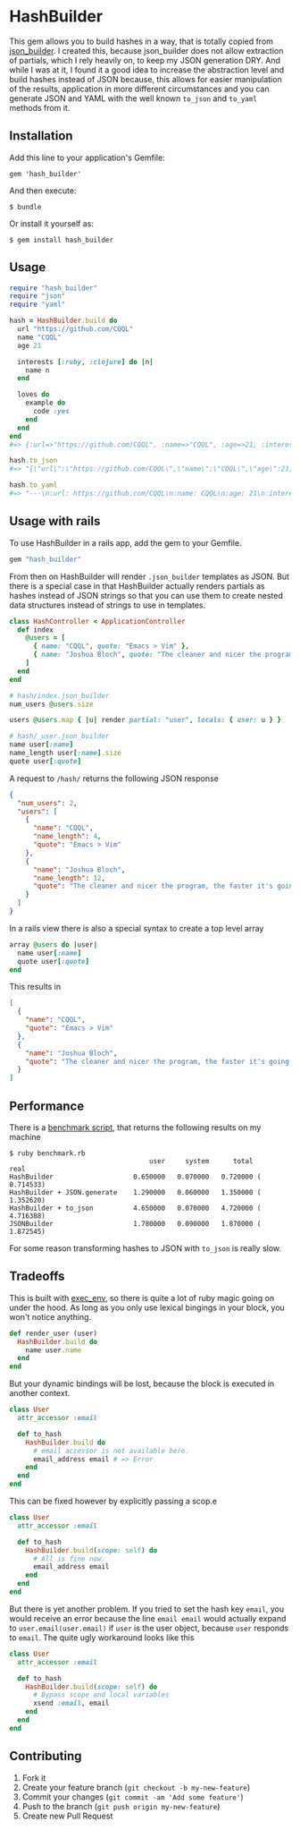 # HashBuilder

This gem allows you to build hashes in a way, that is totally copied from
[json_builder](https://github.com/dewski/json_builder). I created this,
because json_builder does not allow extraction of partials, which I rely
heavily on, to keep my JSON generation DRY.
And while I was at it, I found it a good idea to increase the abstraction
level and build hashes instead of JSON because, this allows for easier
manipulation of the results, application in more different circumstances
and you can generate JSON and YAML with the well known `to_json` and
`to_yaml` methods from it.

## Installation

Add this line to your application's Gemfile:

    gem 'hash_builder'

And then execute:

    $ bundle

Or install it yourself as:

    $ gem install hash_builder

## Usage

```ruby
require "hash_builder"
require "json"
require "yaml"

hash = HashBuilder.build do
  url "https://github.com/CQQL"
  name "CQQL"
  age 21

  interests [:ruby, :clojure] do |n|
    name n
  end

  loves do
    example do
      code :yes
    end
  end
end
#=> {:url=>"https://github.com/CQQL", :name=>"CQQL", :age=>21, :interests=>[{:name=>:ruby}, {:name=>:clojure}], :loves=>{:example=>{:code=>:yes}}}

hash.to_json
#=> "{\"url\":\"https://github.com/CQQL\",\"name\":\"CQQL\",\"age\":21,\"interests\":[{\"name\":\"ruby\"},{\"name\":\"clojure\"}],\"loves\":{\"example\":{\"code\":\"yes\"}}}"

hash.to_yaml
#=> "---\n:url: https://github.com/CQQL\n:name: CQQL\n:age: 21\n:interests:\n- :name: :ruby\n- :name: :clojure\n:loves:\n  :example:\n    :code: :yes\n"
```

## Usage with rails

To use HashBuilder in a rails app, add the gem to your Gemfile.

```ruby
gem "hash_builder"
```

From then on HashBuilder will render `.json_builder` templates as
JSON. But there is a special case in that HashBuilder actually renders
partials as hashes instead of JSON strings so that you can use them to
create nested data structures instead of strings to use in templates.

```ruby
class HashController < ApplicationController
  def index
    @users = [
      { name: "CQQL", quote: "Emacs > Vim" },
      { name: "Joshua Bloch", quote: "The cleaner and nicer the program, the faster it's going to run. And if it doesn't, it'll be easy to make it fast." }
    ]
  end
end
```

```ruby
# hash/index.json_builder
num_users @users.size

users @users.map { |u| render partial: "user", locals: { user: u } }
```

```ruby
# hash/_user.json_builder
name user[:name]
name_length user[:name].size
quote user[:quote]
```

A request to `/hash/` returns the following JSON response

```json
{
  "num_users": 2,
  "users": [
    {
      "name": "CQQL",
      "name_length": 4,
      "quote": "Emacs > Vim"
    },
    {
      "name": "Joshua Bloch",
      "name_length": 12,
      "quote": "The cleaner and nicer the program, the faster it's going to run. And if it doesn't, it'll be easy to make it fast."
    }
  ]
}
```

In a rails view there is also a special syntax to create a top level array

```ruby
array @users do |user|
  name user[:name]
  quote user[:quote]
end
```

This results in

```json
[
  {
    "name": "CQQL",
    "quote": "Emacs > Vim"
  },
  {
    "name": "Joshua Bloch",
    "quote": "The cleaner and nicer the program, the faster it's going to run. And if it doesn't, it'll be easy to make it fast."
  }
]
```

## Performance

There is a [benchmark script](./benchmark.rb), that returns the
following results on my machine

```
$ ruby benchmark.rb 
                                   user     system      total        real
HashBuilder                    0.650000   0.070000   0.720000 (  0.714533)
HashBuilder + JSON.generate    1.290000   0.060000   1.350000 (  1.352620)
HashBuilder + to_json          4.650000   0.070000   4.720000 (  4.716388)
JSONBuilder                    1.780000   0.090000   1.870000 (  1.872545)
```

For some reason transforming hashes to JSON with `to_json` is really slow.

## Tradeoffs

This is built with [exec_env](https://github.com/CQQL/exec_env), so
there is quite a lot of ruby magic going on under the hood. As long as
you only use lexical bingings in your block, you won't notice
anything.

```ruby
def render_user (user)
  HashBuilder.build do
    name user.name
  end
end
```

But your dynamic bindings will be lost, because the block is executed
in another context.

```ruby
class User
  attr_accessor :email

  def to_hash
    HashBuilder.build do
      # email accessor is not available here.
      email_address email # => Error
    end
  end
end
```

This can be fixed however by explicitly passing a scop.e

```ruby
class User
  attr_accessor :email

  def to_hash
    HashBuilder.build(scope: self) do
      # All is fine now.
      email_address email
    end
  end
end
```

But there is yet another problem. If you tried to set the hash key
`email`, you would receive an error because the line `email email`
would actually expand to `user.email(user.email)` if `user` is the
user object, because `user` responds to `email`. The quite ugly
workaround looks like this

```ruby
class User
  attr_accessor :email

  def to_hash
    HashBuilder.build(scope: self) do
      # Bypass scope and local variables
      xsend :email, email
    end
  end
end
```

## Contributing

1. Fork it
2. Create your feature branch (`git checkout -b my-new-feature`)
3. Commit your changes (`git commit -am 'Add some feature'`)
4. Push to the branch (`git push origin my-new-feature`)
5. Create new Pull Request
